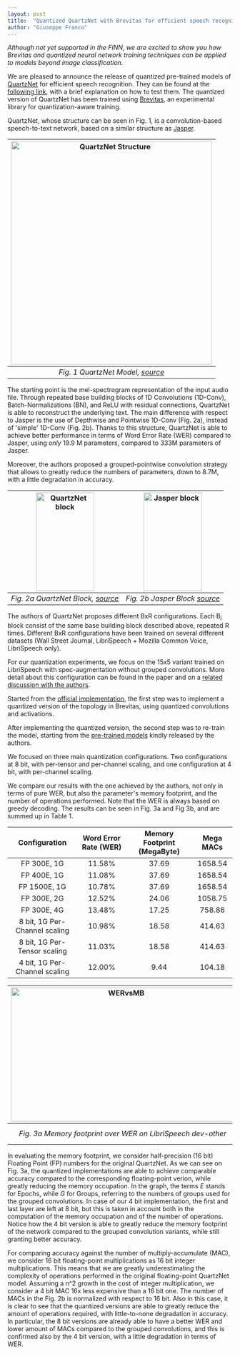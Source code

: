```yaml
---
layout: post
title:  "Quantized QuartzNet with Brevitas for efficient speech recognition"
author: "Giuseppe Franco"
---
```


*Although not yet supported in the FINN, we are excited to show you how Brevitas and quantized neural network training techniques can be applied to models beyond image classification.*

We are pleased to announce the release of quantized pre-trained models of [QuartzNet](https://arxiv.org/abs/1904.03288) for efficient speech recognition.
They can be found at the [following link](https://github.com/Xilinx/brevitas/tree/master/examples/speech_to_text), with a brief
explanation on how to test them.
The quantized version of QuartzNet has been trained using [Brevitas](https://github.com/Xilinx/brevitas), an experimental library for quantization-aware training.

QuartzNet, whose structure can be seen in Fig. 1, is a convolution-based speech-to-text network, based on a similar structure as [Jasper](https://arxiv.org/abs/1904.03288).

| <img src="https://xilinx.github.io/finn/img/QuartzNet.png" alt="QuartzNet Structure" title="QuartzNet Structure" width="450" height="500" align="center"/>|
| :---:|
| *Fig. 1 QuartzNet Model, [source](https://arxiv.org/abs/1910.10261)* |

The starting point is the mel-spectrogram representation of the input audio file.
Through repeated base building blocks of 1D Convolutions (1D-Conv), Batch-Normalizations (BN), and ReLU with residual connections,
QuartzNet is able to reconstruct the underlying text.
The main difference with respect to Jasper is the use of Depthwise and Pointwise 1D-Conv (Fig. 2a), instead of 'simple' 1D-Conv (Fig. 2b).
Thanks to this structure, QuartzNet is able to achieve better performance in terms of Word Error Rate (WER) compared to Jasper,
using *only* 19.9 M parameters, compared to 333M parameters of Jasper.

Moreover, the authors proposed a grouped-pointwise convolution strategy that allows to greatly reduce the numbers of parameters,
down to 8.7M, with a little degradation in accuracy.

| <img src="https://xilinx.github.io/finn/img/quartzPic1.png" alt="QuartzNet block" title="QuartzNet block" width="130" height="220" align="center"/> | <img src="https://xilinx.github.io/finn/img/JasperVertical4.png" alt="Jasper block" title="Jasper block" width="130" height="220" align="center"/>|
| :---:|:---:|
| *Fig. 2a QuartzNet Block, [source](https://arxiv.org/abs/1910.10261)* | *Fig. 2b Jasper Block [source](https://arxiv.org/abs/1904.03288)*  |


The authors of QuartzNet proposes different BxR configurations. Each B<sub>i</sub> block consist of the same base building block described above,
repeated R times.
Different BxR configurations have been trained on several different datasets (Wall Street Journal,
LibriSpeech + Mozilla Common Voice, LibriSpeech only).

For our quantization experiments, we focus on the 15x5 variant trained on LibriSpeech with spec-augmentation without grouped convolutions.
More detail about this configuration can be found in the paper and on a [related discussion with the authors](https://github.com/NVIDIA/NeMo/issues/230).

Started from the [official implementation](https://github.com/NVIDIA/NeMo/blob/master/examples/asr/quartznet.py),
the first step was to implement a quantized version of the topology in Brevitas, using quantized convolutions and activations.

After implementing the quantized version, the second step was to re-train the model, starting
from the [pre-trained models](https://ngc.nvidia.com/catalog/models/nvidia:quartznet_15x5_ls_sp)
kindly released by the authors.

We focused on three main quantization configurations. Two configurations at 8 bit, with per-tensor and per-channel scaling,
and one configuration at 4 bit, with per-channel scaling.

We compare our results with the one achieved by the authors, not only in terms of pure WER, but also the parameter's memory footprint,
and the number of operations performed. Note that the WER is always based on greedy decoding. The results can be seen in Fig. 3a and Fig 3b,
and are summed up in Table 1.

| Configuration | Word Error Rate (WER) | Memory Footprint (MegaByte) | Mega MACs |
| :-----------: | :-------------------: | :-------------------------: | :-------: |
| FP 300E, 1G   | 11.58%                | 37.69                       | 1658.54   |
| FP 400E, 1G   | 11.08%                | 37.69                       | 1658.54   |
| FP 1500E, 1G  | 10.78%                | 37.69                       | 1658.54   |
| FP 300E, 2G   | 12.52%                | 24.06                       | 1058.75   |
| FP 300E, 4G   | 13.48%                | 17.25                       |  758.86   |
| 8 bit, 1G Per-Channel scaling| 10.98% | 18.58                       |  414.63   |
| 8 bit, 1G Per-Tensor scaling | 11.03% | 18.58                       |  414.63   |
| 4 bit, 1G Per-Channel scaling| 12.00% |  9.44                       |  104.18   |

| <img src="https://xilinx.github.io/finn/img/WERMB.png" alt="WERvsMB" title="WERvsMB" width="500" height="300" align="center"/> | <img src="https://xilinx.github.io/finn/img/WERNops.png" alt="WERvsMACs" title="WERvsMACs" width="500" height="300" align="center"/>|
| :---:|:---:|
| *Fig. 3a Memory footprint over WER on LibriSpeech dev-other* | *Fig. 3b Number of MACs Operations over WER on LibriSpeech dev-other*  |

In evaluating the memory footprint, we consider half-precision (16 bit) Floating Point (FP) numbers for the original QuartzNet.
As we can see on Fig. 3a, the quantized implementations are able to achieve comparable accuracy compared to the corresponding floating-point verion,
while greatly reducing the memory occupation. In the graph, the terms <em>E</em> stands for Epochs, while <em>G</em> for Groups, referring
to the numbers of groups used for the grouped convolutions.
In case of our 4 bit implementation, the first and last layer are left at 8 bit, but this is taken in account both in the computation
of the memory occupation and of the number of operations.
Notice how the 4 bit version is able to greatly reduce the memory footprint of the network compared to the grouped convolution variants, while still granting better accuracy.


For comparing accuracy against the number of multiply-accumulate (MAC), we consider 16 bit floating-point multiplications as 16 bit integer multiplications.
This means that we are greatly underestimating the complexity of operations performed in the original floating-point QuartzNet model.
Assuming a n^2 growth in the cost of integer multiplication, we consider a 4 bit MAC 16x less expensive than a 16 bit one.
The number of MACs in the Fig. 2b is normalized with respect to 16 bit.
Also in this case, it is clear to see that the quantized versions are able to greatly reduce the amount of operations required,
with little-to-none degradation in accuracy. In particular, the 8 bit versions are already able to have a better WER and lower amount
of MACs compared to the grouped convolutions, and this is confirmed also by the 4 bit version, with a little degradation in terms of
WER.
